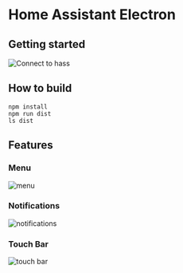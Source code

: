 # Home Assistant Electron

##  Getting started
![Connect to hass](https://uc573751f7f2c84191a4d15cec5d.previews.dropboxusercontent.com/p/thumb/AAx_0yZJmGMox_PjYrficw6EYacK_RLfaXDwjZ3ip9NTdAOTXcCv3oLLkQxzhRB1CsBLVWLROQN9TyqTp6Cxo1Sp267X484xh_dqTX5Htch5ubarkez2yCYvTtoswBxjzIZSoIwWySlobTeI7RrLIgGR9goZNF0oEkHi-ZRtTyKLCUdaKN6K0-EY7WSlFOPJUyoZLHNO0QEOWJYQiQW4X3byY4F9A0EiTt_yhXrzsFXHL6gWYStSNIzOaxYvInw6cgoe35O7HWJU5p6ivMtFO9ViuZxAhMlKF_mkSP3zUfUZXg49cQALYGQYDrvYwy1aB3jvda77DRs3_CN8qy5wRMCjNJTFAmjYgmcQ0ZjhqLgb4m33kenpDZW9YCPSjixJVBfouNxk6v0aH3b7ovjSeg-pWiPG2xtkOYZgGZ-9UW-9HIef0K8eNYPj2yRruyS6p4HDswYJ6dR9NzlH6F7qzqRouJdhzPlHHuZmkgQAALRvxQ/p.png?fv_content=true&size_mode=5)


## How to build
```
npm install
npm run dist
ls dist
```

## Features
### Menu 
![menu](https://ucd1a7f001e3b6d2e959a34ebc46.previews.dropboxusercontent.com/p/thumb/AAzfuvRvz1UwlU0nsnxKxczxnQIpj2C7hu6k5c-QaIJ6FktRCCaQNNjrbtl11tzm2IQBkZ2_9StcVxqG8bIZwpkOPeXE3DaeRunRdWZ9tBz1UVhXqXUdLKAtcTJ8QBohEJryh3nWC8dun2u-MIL0Mydia3BuibKTiQ_fiU6xK_2V3-htzR5S4bjGCfPS7N_A94kR6zOp7GAs9NvCytVlj2MjUq4eqDFpgwAtd8ttkkxpHPrNX_gUx1f0B_NlQM1CY10bN7vHKkNWCRrwVbNlKKCddbNvqRTvB0qlDqwdKz2OlF689EAojqciimSCyo9M3NuvAJD7mofzcV9NTWySA4dsCY5qsmW48HomzWnkXPoQVH0LjXInlideaCt-tf8QIBWMXFC-RZR71Pweh8TQhvmnESJ6KXrYqD91Hhlm97CvW6V1w25nPu4HQ-katmkE5OLi_MrmooI_S2v500VSkSwJ4U1-cVUW-zicI4XIU0mSMQ/p.png?fv_content=true&size_mode=5)
### Notifications
![notifications](https://uc48a8b01bc7e941e6edc953011a.previews.dropboxusercontent.com/p/thumb/AAxY7xTxk2L3UqVAU-ksDj1ZkIPb0-GSiz4UHxB_W9oWLjnBq5QGSXGuFZK8bndLSPSCsCaE4Rnd25WmqK9U4CZ8BNtGD0jId6ynIszcqYo8_q_IH7I_uZ_MPebUC3wwI-6M3wPWL7XZJxJbNXP5aPhtAlpSFsdTtfkCy-qCIFSnDUfTs8kRy9-SSKkVGMThiXaoUWXlwMBHNc0nKGlNLHq6YFTurPExTZBhz8iGOfOXkT2ZJCIG0l4H937J9Yr1RklHXvZbZlNcKHbfS2dRzbEjeH7njqVEY9QhGTljiPnTEftqdDepup9ovnRzIsWCLVbRI9r3Iw17nZRH0XQZudvP2YdigJc2X5Ttw-KkF310-hIA3XRQ3g60By3nV-GOMjznViSYmbDvy9br53POWw1-tYHsqumKDaW_iUq3Q77R1byY5hlnQW3kAOlkSiItADa2-KwDD-IuGsCj82OGOcOHjEGG3f_GhaFq8uudu4J3Pw/p.png?fv_content=true&size_mode=5)

### Touch Bar
![touch bar](https://uc2d065eaddf0107c21c5169880d.previews.dropboxusercontent.com/p/thumb/AAwU326R2TMuWw7KpjNCERx3y_iOCCsPiwdb1NUt2GE0R2jUiVwpIrip0pc0ZOQndMqN0WcJph5BzlUjbD1BjbICbarJKfQSChE5Zcxr-hAEmTt9-niy_LSIQKseRUpy9uQTNKsNSj5wGsfSBlUouBuW8SYg7fn3_1nlkeSUSld4VAC3MgKJdPTOCglHmLnSITbTrvVA1oEc6EkFLOGIMG0a1ZzsMHeXsq4sN4n9CIJpKi6ZIZNjNwKrVYhBe6sNBX2h_7qmJOCORxn-ipXT5oY23gSMAO_2n7yIQ20FeLgOD1J-y5pslnqWEgiImOvo3Qiyn-kKlCxwkI70LwJRrfoQ4OhmCXpHVUvLAOZa7EjO6sNfVmXg1HZCT97aI_YVyLtvrQ5qwfdYGaAsFlnjzmfnL1i6gbbD3624PuB6NwEccBDaBYQjZwBhWYkqfysa5-0Buc1bm7U7os5XgwKRzqt6cD3mfGbCbUIx8vRu91YthQ/p.png?fv_content=true&size_mode=5)
